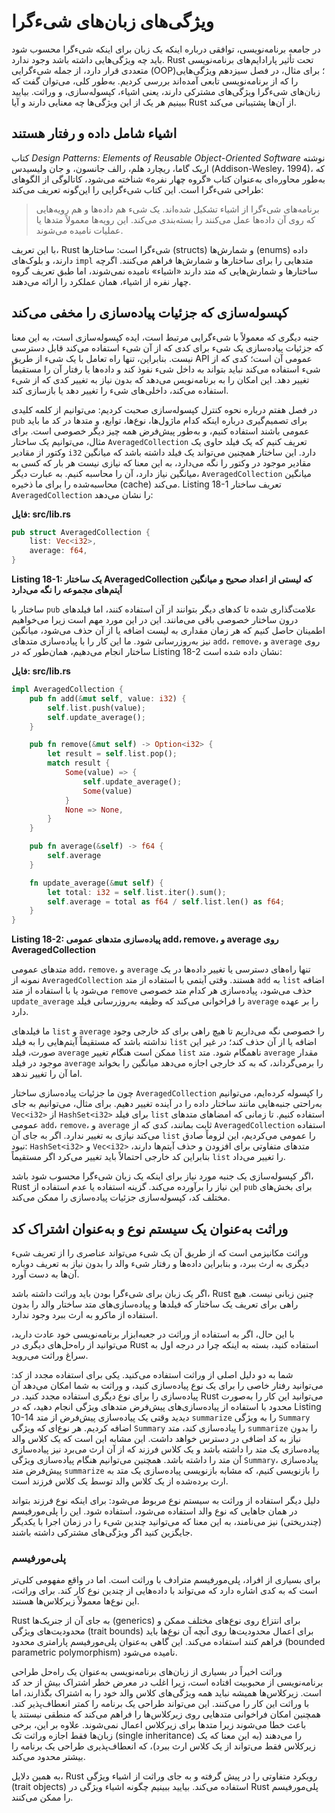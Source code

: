 # ویژگی‌های زبان‌های شیءگرا

در جامعه برنامه‌نویسی، توافقی درباره اینکه یک زبان برای اینکه شیءگرا محسوب شود باید چه ویژگی‌هایی داشته باشد وجود ندارد. Rust تحت تأثیر پارادایم‌های برنامه‌نویسی متعددی قرار دارد، از جمله شیءگرایی (OOP)؛ برای مثال، در فصل سیزدهم ویژگی‌هایی را که از برنامه‌نویسی تابعی آمده‌اند بررسی کردیم. به‌طور کلی، می‌توان گفت که زبان‌های شیءگرا ویژگی‌های مشترکی دارند، یعنی اشیاء، کپسوله‌سازی، و وراثت. بیایید ببینیم هر یک از این ویژگی‌ها چه معنایی دارند و آیا Rust از آن‌ها پشتیبانی می‌کند.

## اشیاء شامل داده و رفتار هستند

کتاب *Design Patterns: Elements of Reusable Object-Oriented Software* نوشته اریک گاما، ریچارد هلم، رالف جانسون، و جان ولیسیدس (Addison-Wesley، 1994)، که به‌طور محاوره‌ای به‌عنوان کتاب «گروه چهار نفره» شناخته می‌شود، کاتالوگی از الگوهای طراحی شیءگرا است. این کتاب شیءگرایی را این‌گونه تعریف می‌کند:

> برنامه‌های شیءگرا از اشیاء تشکیل شده‌اند. یک شیء هم داده‌ها و هم رویه‌هایی که روی آن داده‌ها عمل می‌کنند را بسته‌بندی می‌کند. این رویه‌ها معمولاً متدها یا عملیات نامیده می‌شوند.

با این تعریف، Rust شیءگرا است: ساختارها (structs) و شمارش‌ها (enums) داده دارند، و بلوک‌های `impl` متدهایی را برای ساختارها و شمارش‌ها فراهم می‌کنند. اگرچه ساختارها و شمارش‌هایی که متد دارند «اشیاء» نامیده نمی‌شوند، اما طبق تعریف گروه چهار نفره از اشیاء، همان عملکرد را ارائه می‌دهند.

## کپسوله‌سازی که جزئیات پیاده‌سازی را مخفی می‌کند

جنبه دیگری که معمولاً با شیءگرایی مرتبط است، ایده کپسوله‌سازی است، به این معنا که جزئیات پیاده‌سازی یک شیء برای کدی که از آن شیء استفاده می‌کند قابل دسترسی نیست. بنابراین، تنها راه تعامل با یک شیء از طریق API عمومی آن است؛ کدی که از شیء استفاده می‌کند نباید بتواند به داخل شیء نفوذ کند و داده‌ها یا رفتار آن را مستقیماً تغییر دهد. این امکان را به برنامه‌نویس می‌دهد که بدون نیاز به تغییر کدی که از شیء استفاده می‌کند، داخلی‌های شیء را تغییر دهد یا بازسازی کند.

در فصل هفتم درباره نحوه کنترل کپسوله‌سازی صحبت کردیم: می‌توانیم از کلمه کلیدی `pub` برای تصمیم‌گیری درباره اینکه کدام ماژول‌ها، نوع‌ها، توابع، و متدها در کد ما باید عمومی باشند استفاده کنیم، و به‌طور پیش‌فرض همه چیز دیگر خصوصی است. برای مثال، می‌توانیم یک ساختار `AveragedCollection` تعریف کنیم که یک فیلد حاوی یک وکتور از مقادیر `i32` دارد. این ساختار همچنین می‌تواند یک فیلد داشته باشد که میانگین مقادیر موجود در وکتور را نگه می‌دارد، به این معنا که نیازی نیست هر بار که کسی به میانگین نیاز دارد، آن را محاسبه کنیم. به عبارت دیگر، `AveragedCollection` میانگین محاسبه‌شده را برای ما ذخیره (cache) می‌کند. Listing 18-1 تعریف ساختار `AveragedCollection` را نشان می‌دهد:

**فایل: src/lib.rs**

```rust
pub struct AveragedCollection {
    list: Vec<i32>,
    average: f64,
}
```

**Listing 18-1: یک ساختار AveragedCollection که لیستی از اعداد صحیح و میانگین آیتم‌های مجموعه را نگه می‌دارد**

ساختار با `pub` علامت‌گذاری شده تا کدهای دیگر بتوانند از آن استفاده کنند، اما فیلدهای درون ساختار خصوصی باقی می‌مانند. این در این مورد مهم است زیرا می‌خواهیم اطمینان حاصل کنیم که هر زمان مقداری به لیست اضافه یا از آن حذف می‌شود، میانگین نیز به‌روزرسانی شود. ما این کار را با پیاده‌سازی متدهای `add`، `remove`، و `average` روی ساختار انجام می‌دهیم، همان‌طور که در Listing 18-2 نشان داده شده است:

**فایل: src/lib.rs**

```rust
impl AveragedCollection {
    pub fn add(&mut self, value: i32) {
        self.list.push(value);
        self.update_average();
    }

    pub fn remove(&mut self) -> Option<i32> {
        let result = self.list.pop();
        match result {
            Some(value) => {
                self.update_average();
                Some(value)
            }
            None => None,
        }
    }

    pub fn average(&self) -> f64 {
        self.average
    }

    fn update_average(&mut self) {
        let total: i32 = self.list.iter().sum();
        self.average = total as f64 / self.list.len() as f64;
    }
}
```

**Listing 18-2: پیاده‌سازی متدهای عمومی add، remove، و average روی AveragedCollection**

متدهای عمومی `add`، `remove`، و `average` تنها راه‌های دسترسی یا تغییر داده‌ها در یک نمونه از `AveragedCollection` هستند. وقتی آیتمی با استفاده از متد `add` به `list` اضافه می‌شود یا با استفاده از متد `remove` حذف می‌شود، پیاده‌سازی هر کدام متد خصوصی `update_average` را فراخوانی می‌کند که وظیفه به‌روزرسانی فیلد `average` را بر عهده دارد.

ما فیلدهای `list` و `average` را خصوصی نگه می‌داریم تا هیچ راهی برای کد خارجی وجود نداشته باشد که مستقیماً آیتم‌هایی را به فیلد `list` اضافه یا از آن حذف کند؛ در غیر این صورت، فیلد `average` ممکن است هنگام تغییر `list` ناهمگام شود. متد `average` مقدار موجود در فیلد `average` را برمی‌گرداند، که به کد خارجی اجازه می‌دهد میانگین را بخواند اما آن را تغییر ندهد.

چون ما جزئیات پیاده‌سازی ساختار `AveragedCollection` را کپسوله کرده‌ایم، می‌توانیم به‌راحتی جنبه‌هایی مانند ساختار داده را در آینده تغییر دهیم. برای مثال، می‌توانیم به جای `Vec<i32>` از `HashSet<i32>` برای فیلد `list` استفاده کنیم. تا زمانی که امضاهای متدهای عمومی `add`، `remove`، و `average` ثابت بمانند، کدی که از `AveragedCollection` استفاده می‌کند نیازی به تغییر ندارد. اگر به جای آن `list` را عمومی می‌کردیم، این لزوماً صادق نبود: `HashSet<i32>` و `Vec<i32>` متدهای متفاوتی برای افزودن و حذف آیتم‌ها دارند، بنابراین کد خارجی احتمالاً باید تغییر می‌کرد اگر مستقیماً `list` را تغییر می‌داد.

اگر کپسوله‌سازی یک جنبه مورد نیاز برای اینکه یک زبان شیءگرا محسوب شود باشد، Rust این نیاز را برآورده می‌کند. گزینه استفاده یا عدم استفاده از `pub` برای بخش‌های مختلف کد، کپسوله‌سازی جزئیات پیاده‌سازی را ممکن می‌کند.

## وراثت به‌عنوان یک سیستم نوع و به‌عنوان اشتراک کد

وراثت مکانیزمی است که از طریق آن یک شیء می‌تواند عناصری را از تعریف شیء دیگری به ارث ببرد، و بنابراین داده‌ها و رفتار شیء والد را بدون نیاز به تعریف دوباره آن‌ها به دست آورد.

اگر یک زبان برای شیءگرا بودن باید وراثت داشته باشد، Rust چنین زبانی نیست. هیچ راهی برای تعریف یک ساختار که فیلدها و پیاده‌سازی‌های متد ساختار والد را بدون استفاده از ماکرو به ارث ببرد وجود ندارد.

با این حال، اگر به استفاده از وراثت در جعبه‌ابزار برنامه‌نویسی خود عادت دارید، می‌توانید از راه‌حل‌های دیگری در Rust استفاده کنید، بسته به اینکه چرا در درجه اول به سراغ وراثت می‌روید.

شما به دو دلیل اصلی از وراثت استفاده می‌کنید. یکی برای استفاده مجدد از کد: می‌توانید رفتار خاصی را برای یک نوع پیاده‌سازی کنید، و وراثت به شما امکان می‌دهد آن پیاده‌سازی را برای نوع دیگری استفاده مجدد کنید. در Rust می‌توانید این کار را به‌صورت محدود با استفاده از پیاده‌سازی‌های پیش‌فرض متدهای ویژگی انجام دهید، که در Listing 10-14 دیدید وقتی یک پیاده‌سازی پیش‌فرض از متد `summarize` را به ویژگی `Summary` اضافه کردیم. هر نوع‌ای که ویژگی `Summary` را پیاده‌سازی کند، متد `summarize` را بدون نیاز به کد اضافی در دسترس خواهد داشت. این مشابه این است که یک کلاس والد پیاده‌سازی یک متد را داشته باشد و یک کلاس فرزند که از آن ارث می‌برد نیز پیاده‌سازی آن متد را داشته باشد. همچنین می‌توانیم هنگام پیاده‌سازی ویژگی `Summary`، پیاده‌سازی پیش‌فرض متد `summarize` را بازنویسی کنیم، که مشابه بازنویسی پیاده‌سازی یک متد به ارث برده‌شده از یک کلاس والد توسط یک کلاس فرزند است.

دلیل دیگر استفاده از وراثت به سیستم نوع مربوط می‌شود: برای اینکه نوع فرزند بتواند در همان جاهایی که نوع والد استفاده می‌شود، استفاده شود. این را پلی‌مورفیسم (چندریختی) نیز می‌نامند، به این معنا که می‌توانید چندین شیء را در زمان اجرا با یکدیگر جایگزین کنید اگر ویژگی‌های مشترکی داشته باشند.

### پلی‌مورفیسم

برای بسیاری از افراد، پلی‌مورفیسم مترادف با وراثت است. اما در واقع مفهومی کلی‌تر است که به کدی اشاره دارد که می‌تواند با داده‌هایی از چندین نوع کار کند. برای وراثت، این نوع‌ها معمولاً زیرکلاس‌ها هستند.

Rust به جای آن از جنریک‌ها (generics) برای انتزاع روی نوع‌های مختلف ممکن و محدودیت‌های ویژگی (trait bounds) برای اعمال محدودیت‌ها روی آنچه آن نوع‌ها باید فراهم کنند استفاده می‌کند. این گاهی به‌عنوان پلی‌مورفیسم پارامتری محدود (bounded parametric polymorphism) نامیده می‌شود.

وراثت اخیراً در بسیاری از زبان‌های برنامه‌نویسی به‌عنوان یک راه‌حل طراحی برنامه‌نویسی از محبوبیت افتاده است، زیرا اغلب در معرض خطر اشتراک بیش از حد کد است. زیرکلاس‌ها همیشه نباید همه ویژگی‌های کلاس والد خود را به اشتراک بگذارند، اما با وراثت این کار را می‌کنند. این می‌تواند طراحی یک برنامه را کمتر انعطاف‌پذیر کند. همچنین امکان فراخوانی متدهایی روی زیرکلاس‌ها را فراهم می‌کند که منطقی نیستند یا باعث خطا می‌شوند زیرا متدها برای زیرکلاس اعمال نمی‌شوند. علاوه بر این، برخی زبان‌ها فقط اجازه وراثت تک (single inheritance) را می‌دهند (به این معنا که یک زیرکلاس فقط می‌تواند از یک کلاس ارث ببرد)، که انعطاف‌پذیری طراحی یک برنامه را بیشتر محدود می‌کند.

به همین دلایل، Rust رویکرد متفاوتی را در پیش گرفته و به جای وراثت از اشیاء ویژگی (trait objects) استفاده می‌کند. بیایید ببینیم چگونه اشیاء ویژگی در Rust پلی‌مورفیسم را ممکن می‌کنند.
